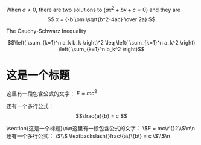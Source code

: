 When $a \ne 0$, there are two solutions to $(ax^2 + bx + c = 0)$ and they are 
$$ x = {-b \pm \sqrt{b^2-4ac} \over 2a} $$

The Cauchy-Schwarz Inequality

$$\left( \sum_{k=1}^n a_k b_k \right)^2 \leq \left( \sum_{k=1}^n a_k^2 \right) \left( \sum_{k=1}^n b_k^2 \right)$$

# 这是一个标题

这里有一段包含公式的文字：
$E = mc^2$
		
还有一个多行公式：
$$\frac{a}{b} = c $$


\\section{这是一个标题}\n\n这里有一段包含公式的文字： \\$E = mc\\^{}2\\$\n\n还有一个多行公式： \\$\\$ \\textbackslash{}frac\\{a\\}\\{b\\} = c \\$\\$\n
